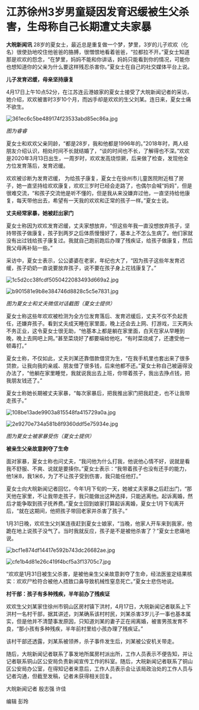 # 江苏徐州3岁男童疑因发育迟缓被生父杀害，生母称自己长期遭丈夫家暴

**大皖新闻讯**
28岁的夏女士，最近总是重复做一个梦，梦里，3岁的儿子欢欢（化名）很使劲地咬住他爸爸的胳膊，很憎恨地看着爸爸，“拉都拉不开。”夏女士知道那是欢欢的怨念，“在梦里，妈妈不能和你讲话，妈妈只能看到你的情况，可能你也想知道你的父亲为什么要这样残忍杀害你。”夏女士在自己的社交媒体平台上说。

**儿子发育迟缓，母亲坚持康复**

4月17日上午10点52分，在江苏连云港娘家的夏女士接受了大皖新闻记者的采访，她介绍，欢欢被害时3岁10个月，而凶手却是欢欢的生父刘某。连日来，夏女士痛不欲生。

![361ec6c5be489174f23533abd85ec86a.jpg](https://raw.githubusercontent.com/qqhsx/qqnews_image/main/2024/04/17/江苏徐州3岁男童疑因发育迟缓被生父杀害，生母称自己长期遭丈夫家暴/361ec6c5be489174f23533abd85ec86a.jpg)

_图为睿睿_

夏女士和欢欢父亲同龄，“都是28岁，我和他都是1996年的。”2018年时，两人经朋友介绍认识，相处时间不长就结婚了，“谈的时间也不长，了解得也不深。”欢欢是2020年3月13日出生，一周岁时，欢欢发高烧惊厥，后来做了检查，发现他全方位发育落后，发育迟缓。

欢欢被诊断为发育迟缓，
为给孩子康复，夏女士在徐州市儿童医院附近租了房子，她一直坚持给欢欢康复，欢欢三岁时已经会走路了，也偶尔会喊“妈妈”，但是很难交流，“和孩子交流他是听不懂的，但是我从来没嫌弃过他，一直坚持给他康复，每天带他出去，希望有一天我的欢欢和正常的孩子一样。”夏女士说。

**丈夫经常家暴，她被赶出家门**

夏女士称因为欢欢发育迟缓，丈夫家想放弃，“但这些年我一直没想放弃孩子，坚持带孩子做康复，孩子到两岁之后体质慢慢好了，基本上不怎么生病了。他们家就没有出过钱给孩子康复过。我就自己跑前跑后办理了残疾证，给孩子做康复，然后我父母再补贴一些。”

采访中，夏女士表示，公公婆婆在老家，年纪也大了，“因为孩子这些年发育迟缓，孩子奶奶一直说要放弃孩子，说不要在孩子身上花钱康复了。”

![1c5d2cc38fcdf5050422083493d669a2.jpg](https://raw.githubusercontent.com/qqhsx/qqnews_image/main/2024/04/17/江苏徐州3岁男童疑因发育迟缓被生父杀害，生母称自己长期遭丈夫家暴/1c5d2cc38fcdf5050422083493d669a2.jpg)

![b901581e9b8e384746d8828c5c5e7831.jpg](https://raw.githubusercontent.com/qqhsx/qqnews_image/main/2024/04/17/江苏徐州3岁男童疑因发育迟缓被生父杀害，生母称自己长期遭丈夫家暴/b901581e9b8e384746d8828c5c5e7831.jpg)

_图为夏女士和丈夫微信对话截图（夏女士提供）_

夏女士称这些年欢欢被检测为全方位发育落后、发育迟缓后，丈夫不仅不负起责任，还嫌弃孩子。看到丈夫成天睡在家里面，晚上还会去上网、打游戏，三天两头不务正业，这令夏女士很无助，“他基本上都是躺在家里面，白天在家从早睡到晚，晚上去网吧上网。”甚至菜烧好了都要端给他吃，“有时菜烧咸了，还遭受他一顿毒打。”

夏女士称，不仅如此，丈夫刘某还靠借款借贷为生，“在我手机里也套出来了很多贷款，让我向我的亲戚、朋友借了很多钱，后来他都不还。”夏女士称自己被逼得没办法了，“他躺在家里睡觉，我就说我出去上班，你带着孩子，我出去挣点钱，把我朋友钱还了。”

夏女士称她长期被丈夫家暴，“每次家暴后，把我推出家门把我赶走，也不让我带走孩子。”

![108be13ade9903a815548fa415729a0a.jpg](https://raw.githubusercontent.com/qqhsx/qqnews_image/main/2024/04/17/江苏徐州3岁男童疑因发育迟缓被生父杀害，生母称自己长期遭丈夫家暴/108be13ade9903a815548fa415729a0a.jpg)

![2e9270e734a581b8f9360ddf5e75934e.jpg](https://raw.githubusercontent.com/qqhsx/qqnews_image/main/2024/04/17/江苏徐州3岁男童疑因发育迟缓被生父杀害，生母称自己长期遭丈夫家暴/2e9270e734a581b8f9360ddf5e75934e.jpg)

_图为夏女士被家暴受伤（夏女士提供）_

**被亲生父亲故意剥夺了生命**

面对家暴，夏女士称也问丈夫，“我问他为什么打我，他说他心情不好，说就是看我不舒服、不爽、说就是要揍你。”夏女士表示：“我带着孩子也没有还手的能力，他1米8，我1米6，为了不让孩子受到伤害，我只能任他打。”

夏女士向大皖新闻记者回忆，今年1月下旬的一天，她被丈夫家暴之后赶出门，“那天他在家里，不让我带走孩子，我只能做出这种选择，只能逃离他。起诉离婚，然后才能争取到孩子抚养费。”夏女士回到娘家打算起诉离婚，夏女士1月下旬离开后，“就在这期间，他把孩子带回老家并杀害了孩子。”

1月31日晚，欢欢生父刘某连夜赶到夏女士娘家，“当晚，他家人开车来到我家，他跪在地上说孩子没气了。当时我就反应，孩子是不是被他杀害了？”夏女士悲痛地说。

![bcf1e874df14417e592b743dc26682ae.jpg](https://raw.githubusercontent.com/qqhsx/qqnews_image/main/2024/04/17/江苏徐州3岁男童疑因发育迟缓被生父杀害，生母称自己长期遭丈夫家暴/bcf1e874df14417e592b743dc26682ae.jpg)

![cfe1b4d81e26c419f4bcf5a3f13705c7.jpg](https://raw.githubusercontent.com/qqhsx/qqnews_image/main/2024/04/17/江苏徐州3岁男童疑因发育迟缓被生父杀害，生母称自己长期遭丈夫家暴/cfe1b4d81e26c419f4bcf5a3f13705c7.jpg)

“欢欢是1月31日被生父杀害，是被他亲生父亲故意剥夺了生命，经法医鉴定结果核实：欢欢尸检符合被他人捂致口鼻导致机械性窒息死亡。”夏女士悲伤地说。

**村干部：孩子有多种残疾，半年前办了残疾证**

欢欢生父刘某家住徐州市铜山区房村镇下洪村，4月17日，大皖新闻记者联系上下洪村一名村干部，据其讲述，刘某确系该村村民，刘某杀害3岁儿子一事也基本属实，但是他并不清楚事发原因，只知道刘某的妻子正在闹离婚，被害男孩发育不良，“那小孩有多种残疾，半年前村里给小孩办理了残疾证。”

该村干部还透露，刘某系被领养，杀子事件发生后，刘某被公安机关带走。

随后，大皖新闻记者联系了事发地所属房村派出所，工作人员表示不便告知，并让记者联系铜山区公安局负责新闻宣传工作的科室。随后，大皖新闻记者联系了铜山区公安局办公室，在得知记者来意后，工作人员表示会让该局政治处的工作人员与记者沟通，但截至发稿，记者未获得相关回复。

大皖新闻记者 殷志强 许佳

编辑 彭玲

